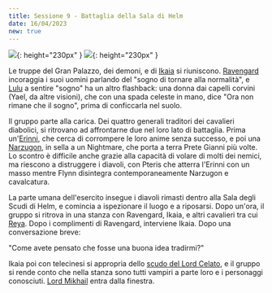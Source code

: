 ```yaml
---
title: Sessione 9 - Battaglia della Sala di Helm
date: 16/04/2023
new: true
---
```


![](https://5e.tools/img/bestiary/MM/Erinyes.jpg){: height="230px" } ![](https://5e.tools/img/bestiary/MTF/Narzugon.jpg){: height="230px" }

Le truppe del Gran Palazzo, dei demoni, e di [Ikaia](/star/npc/elturel#klav-ikaia) si riuniscono. [Ravengard](/star/npc/baldursgate#ulder-ravengard) incoraggia i suoi uomini parlando del "sogno di tornare alla normalità", e [Lulu](/star/npc/misc#lulu) a sentire "sogno" ha un altro flashback: una donna dai capelli corvini (Yael, da altre visioni), che con una spada celeste in mano, dice "Ora non rimane che il sogno", prima di conficcarla nel suolo.

Il gruppo parte alla carica. Dei quattro generali traditori dei cavalieri diabolici, si ritrovano ad affrontarne due nel loro lato di battaglia. Prima un'[Erinni](https://forgottenrealms.fandom.com/wiki/Erinyes), che cerca di corrompere le loro anime senza successo, e poi una [Narzugon](https://forgottenrealms.fandom.com/wiki/Narzugon), in sella a un Nightmare, che porta a terra Prete Gianni più volte. Lo scontro è difficile anche grazie alla capacità di volare di molti dei nemici, ma riescono a distruggere i diavoli, con Pteris che atterra l'Erinni con un masso mentre Flynn disintegra contemporaneamente Narzugon e cavalcatura.

La parte umana dell'esercito insegue i diavoli rimasti dentro alla Sala degli Scudi di Helm, e comincia a ispezionare il luogo e a riposarsi. Dopo un'ora, il gruppo si ritrova in una stanza con Ravengard, Ikaia, e altri cavalieri tra cui [Reya](/star/npc/elturel#reya-mantlemorn). Dopo i complimenti di Ravengard, interviene Ikaia. Dopo una conversazione breve:

"Come avete pensato che fosse una buona idea tradirmi?"

Ikaia poi con telecinesi si appropria dello [scudo del Lord Celato](/star/npc/avernus#gargauth), e il gruppo si rende conto che nella stanza sono tutti vampiri a parte loro e i personaggi conosciuti. [Lord Mikhail](/star/npc/elturel#lord-mikhail-manthar) entra dalla finestra.
